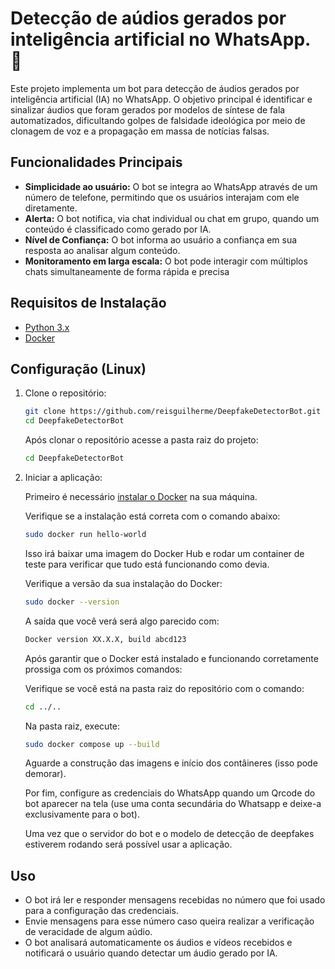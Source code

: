 # Detecção de aúdios gerados por inteligência artificial no WhatsApp. 🤖


Este projeto implementa um bot para detecção de áudios gerados por inteligência artificial (IA) no WhatsApp. O objetivo principal é identificar e sinalizar áudios que foram gerados por modelos de síntese de fala automatizados, dificultando golpes de falsidade ideológica por meio de clonagem de voz e a propagação em massa de notícias falsas.

## Funcionalidades Principais

- **Simplicidade ao usuário:** O bot se integra ao WhatsApp através de um número de telefone, permitindo que os usuários interajam com ele diretamente.
- **Alerta:** O bot notifica, via chat individual ou chat em grupo, quando um conteúdo é classificado como gerado por IA.
- **Nível de Confiança:** O bot informa ao usuário a confiança em sua resposta ao analisar algum conteúdo.
- **Monitoramento em larga escala:** O bot pode interagir com múltiplos chats simultaneamente de forma rápida e precisa

## Requisitos de Instalação

- [Python 3.x](https://www.python.org/)
- [Docker](https://www.docker.com/)

## Configuração (Linux)

1. Clone o repositório:

   ```bash
   git clone https://github.com/reisguilherme/DeepfakeDetectorBot.git
   cd DeepfakeDetectorBot
   ```

   Após clonar o repositório acesse a pasta raiz do projeto:

    ```bash
   cd DeepfakeDetectorBot
   ```

3. Iniciar a aplicação:

   Primeiro é necessário [instalar o Docker](https://docs.docker.com/engine/install/ubuntu/) na sua máquina.

   Verifique se a instalação está correta com o comando abaixo:

   ```bash
   sudo docker run hello-world
   ```
   Isso irá baixar uma imagem do Docker Hub e rodar um container de teste para verificar que tudo está funcionando como devia.

   Verifique a versão da sua instalação do Docker:

   ```bash
   sudo docker --version
   ```
   A saída que você verá será algo parecido com:
   ```bash
   Docker version XX.X.X, build abcd123
   ```

   Após garantir que o Docker está instalado e funcionando corretamente prossiga com os próximos comandos:

   Verifique se você está na pasta raiz do repositório com o comando:
   ```bash
   cd ../..
   ```
   Na pasta raiz, execute:
   ```bash
   sudo docker compose up --build
   ```
   Aguarde a construção das imagens e início dos contâineres (isso pode demorar).

   Por fim, configure as credenciais do WhatsApp quando um Qrcode do bot aparecer na tela (use uma conta secundária do Whatsapp e deixe-a exclusivamente para o bot).

   Uma vez que o servidor do bot e o modelo de detecção de deepfakes estiverem rodando será possível usar a aplicação.

## Uso

- O bot irá ler e responder mensagens recebidas no número que foi usado para a configuração das credenciais.
- Envie mensagens para esse número caso queira realizar a verificação de veracidade de algum aúdio.
- O bot analisará automaticamente os áudios e vídeos recebidos e notificará o usuário quando detectar um áudio gerado por IA.
